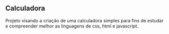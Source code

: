 ## Calculadora

Projeto visando  a criação de uma calculadora simples para fins de estudar e compreender melhor as linguagens de css, html e javascript.

